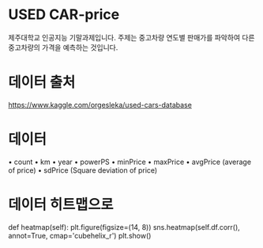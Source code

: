 <b><h1>USED CAR-price</h1></b>

제주대학교 인공지능 기말과제입니다.
주제는 중고차량 연도별 판매가를 파악하여 다른 중고차량의 가격을 예측하는 것입니다.

<b><h1>데이터 출처</h1></b>
https://www.kaggle.com/orgesleka/used-cars-database

<b><h1>데이터</h1></b>
• count
• km
• year
• powerPS
• minPrice
• maxPrice
• avgPrice (average of price)
• sdPrice (Square deviation of price)


<b><h1>데이터 히트맵으로 </h1></b>
 def heatmap(self):
        plt.figure(figsize=(14, 8))
        sns.heatmap(self.df.corr(), annot=True, cmap='cubehelix_r')
        plt.show()


